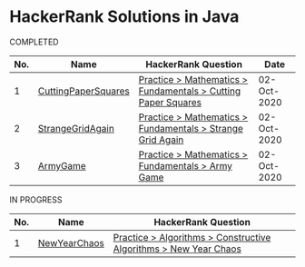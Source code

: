 # HackerRank Solutions in Java

COMPLETED

| No. | Name | HackerRank Question | Date |
| --- | ---- | ------------------- | ---- |
| 1 | [CuttingPaperSquares](https://github.com/harimm/hackerrank-solutions-java/blob/main/src/com/harrymdev/hackerrank/solutions/CuttingPaperSquares.java) | [Practice > Mathematics > Fundamentals > Cutting Paper Squares](https://www.hackerrank.com/challenges/p1-paper-cutting/problem) | 02-Oct-2020 |
| 2 | [StrangeGridAgain](https://github.com/harimm/hackerrank-solutions-java/blob/main/src/com/harrymdev/hackerrank/solutions/StrangeGridAgain.java) | [Practice > Mathematics > Fundamentals > Strange Grid Again](https://www.hackerrank.com/challenges/strange-grid/problem) | 02-Oct-2020 |
| 3 | [ArmyGame](https://github.com/harimm/hackerrank-solutions-java/blob/main/src/com/harrymdev/hackerrank/solutions/ArmyGame.java) | [Practice > Mathematics > Fundamentals > Army Game](https://www.hackerrank.com/challenges/game-with-cells/problem) | 02-Oct-2020 |

IN PROGRESS

| No. | Name | HackerRank Question |
| --- | ---- | ------------------- |
| 1 | [NewYearChaos](https://github.com/harimm/hackerrank-solutions-java/blob/main/src/com/harrymdev/hackerrank/solutions/NewYearChaos.java) | [Practice > Algorithms > Constructive Algorithms > New Year Chaos](https://www.hackerrank.com/challenges/new-year-chaos/problem) |